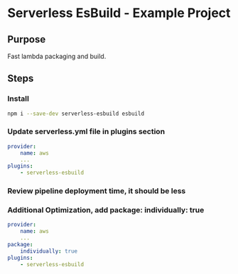 # Serverless EsBuild - Example Project

## Purpose

Fast lambda packaging and build.

## Steps

### Install

```bash
npm i --save-dev serverless-esbuild esbuild

```

### Update serverless.yml file in plugins section

```yaml
provider:
    name: aws
    ...
plugins:
    - serverless-esbuild
```

### Review pipeline deployment time, it should be less

### Additional Optimization, add package: individually: true

```yaml
provider:
    name: aws
    ...
package:
    individually: true
plugins:
    - serverless-esbuild
```
